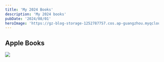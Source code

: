 ```yaml
---
title: 'My 2024 Books'
description: 'My 2024 books'
pubDate: '2024/08/01'
heroImage: 'https://gz-blog-storage-1252787757.cos.ap-guangzhou.myqcloud.com/books/20240801-01-2024-books-header-01.jpg?imageMogr2/format/webp'
---
```


## Apple Books
![](https://gz-blog-storage-1252787757.cos.ap-guangzhou.myqcloud.com/books/20240801-2024-books.jpg?imageMogr2/format/webp)